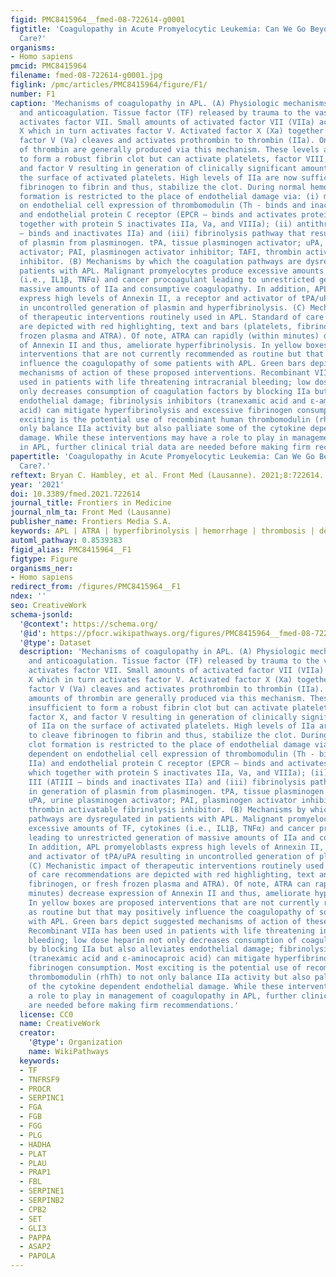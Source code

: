 ```yaml
---
figid: PMC8415964__fmed-08-722614-g0001
figtitle: 'Coagulopathy in Acute Promyelocytic Leukemia: Can We Go Beyond Supportive
  Care?'
organisms:
- Homo sapiens
pmcid: PMC8415964
filename: fmed-08-722614-g0001.jpg
figlink: /pmc/articles/PMC8415964/figure/F1/
number: F1
caption: 'Mechanisms of coagulopathy in APL. (A) Physiologic mechanisms of coagulation
  and anticoagulation. Tissue factor (TF) released by trauma to the vascular wall
  activates factor VII. Small amounts of activated factor VII (VIIa) activates factor
  X which in turn activates factor V. Activated factor X (Xa) together with activated
  factor V (Va) cleaves and activates prothrombin to thrombin (IIa). Only small amounts
  of thrombin are generally produced via this mechanism. These levels are insufficient
  to form a robust fibrin clot but can activate platelets, factor VIII, factor X,
  and factor V resulting in generation of clinically significant amounts of IIa on
  the surface of activated platelets. High levels of IIa are now sufficient to cleave
  fibrinogen to fibrin and thus, stabilize the clot. During normal hemostasis, clot
  formation is restricted to the place of endothelial damage via: (i) mechanisms dependent
  on endothelial cell expression of thrombomodulin (Th - binds and inactivates IIa)
  and endothelial protein C receptor (EPCR – binds and activates protein C, which
  together with protein S inactivates IIa, Va, and VIIIa); (ii) antithrombin III (ATIII
  – binds and inactivates IIa) and (iii) fibrinolysis pathway that results in generation
  of plasmin from plasminogen. tPA, tissue plasminogen activator; uPA, urine plasminogen
  activator; PAI, plasminogen activator inhibitor; TAFI, thrombin activatable fibrinolysis
  inhibitor. (B) Mechanisms by which the coagulation pathways are dysregulated in
  patients with APL. Malignant promyelocytes produce excessive amounts of TF, cytokines
  (i.e., IL1β, TNFα) and cancer procoagulant leading to unrestricted generation of
  massive amounts of IIa and consumptive coagulopathy. In addition, APL promyeloblasts
  express high levels of Annexin II, a receptor and activator of tPA/uPA resulting
  in uncontrolled generation of plasmin and hyperfibrinolysis. (C) Mechanistic impact
  of therapeutic interventions routinely used in APL. Standard of care recommendations
  are depicted with red highlighting, text and bars (platelets, fibrinogen, or fresh
  frozen plasma and ATRA). Of note, ATRA can rapidly (within minutes) decrease expression
  of Annexin II and thus, ameliorate hyperfibrinolysis. In yellow boxes are proposed
  interventions that are not currently recommended as routine but that may positively
  influence the coagulopathy of some patients with APL. Green bars depict suggested
  mechanisms of action of these proposed interventions. Recombinant VIIa has been
  used in patients with life threatening intracranial bleeding; low dose heparin not
  only decreases consumption of coagulation factors by blocking IIa but also alleviates
  endothelial damage; fibrinolysis inhibitors (tranexamic acid and ε-aminocaproic
  acid) can mitigate hyperfibrinolysis and excessive fibrinogen consumption. Most
  exciting is the potential use of recombinant human thrombomodulin (rhTh) to not
  only balance IIa activity but also palliate some of the cytokine dependent endothelial
  damage. While these interventions may have a role to play in management of coagulopathy
  in APL, further clinical trial data are needed before making firm recommendations.'
papertitle: 'Coagulopathy in Acute Promyelocytic Leukemia: Can We Go Beyond Supportive
  Care?.'
reftext: Bryan C. Hambley, et al. Front Med (Lausanne). 2021;8:722614.
year: '2021'
doi: 10.3389/fmed.2021.722614
journal_title: Frontiers in Medicine
journal_nlm_ta: Front Med (Lausanne)
publisher_name: Frontiers Media S.A.
keywords: APL | ATRA | hyperfibrinolysis | hemorrhage | thrombosis | delayed bleeding
automl_pathway: 0.8539383
figid_alias: PMC8415964__F1
figtype: Figure
organisms_ner:
- Homo sapiens
redirect_from: /figures/PMC8415964__F1
ndex: ''
seo: CreativeWork
schema-jsonld:
  '@context': https://schema.org/
  '@id': https://pfocr.wikipathways.org/figures/PMC8415964__fmed-08-722614-g0001.html
  '@type': Dataset
  description: 'Mechanisms of coagulopathy in APL. (A) Physiologic mechanisms of coagulation
    and anticoagulation. Tissue factor (TF) released by trauma to the vascular wall
    activates factor VII. Small amounts of activated factor VII (VIIa) activates factor
    X which in turn activates factor V. Activated factor X (Xa) together with activated
    factor V (Va) cleaves and activates prothrombin to thrombin (IIa). Only small
    amounts of thrombin are generally produced via this mechanism. These levels are
    insufficient to form a robust fibrin clot but can activate platelets, factor VIII,
    factor X, and factor V resulting in generation of clinically significant amounts
    of IIa on the surface of activated platelets. High levels of IIa are now sufficient
    to cleave fibrinogen to fibrin and thus, stabilize the clot. During normal hemostasis,
    clot formation is restricted to the place of endothelial damage via: (i) mechanisms
    dependent on endothelial cell expression of thrombomodulin (Th - binds and inactivates
    IIa) and endothelial protein C receptor (EPCR – binds and activates protein C,
    which together with protein S inactivates IIa, Va, and VIIIa); (ii) antithrombin
    III (ATIII – binds and inactivates IIa) and (iii) fibrinolysis pathway that results
    in generation of plasmin from plasminogen. tPA, tissue plasminogen activator;
    uPA, urine plasminogen activator; PAI, plasminogen activator inhibitor; TAFI,
    thrombin activatable fibrinolysis inhibitor. (B) Mechanisms by which the coagulation
    pathways are dysregulated in patients with APL. Malignant promyelocytes produce
    excessive amounts of TF, cytokines (i.e., IL1β, TNFα) and cancer procoagulant
    leading to unrestricted generation of massive amounts of IIa and consumptive coagulopathy.
    In addition, APL promyeloblasts express high levels of Annexin II, a receptor
    and activator of tPA/uPA resulting in uncontrolled generation of plasmin and hyperfibrinolysis.
    (C) Mechanistic impact of therapeutic interventions routinely used in APL. Standard
    of care recommendations are depicted with red highlighting, text and bars (platelets,
    fibrinogen, or fresh frozen plasma and ATRA). Of note, ATRA can rapidly (within
    minutes) decrease expression of Annexin II and thus, ameliorate hyperfibrinolysis.
    In yellow boxes are proposed interventions that are not currently recommended
    as routine but that may positively influence the coagulopathy of some patients
    with APL. Green bars depict suggested mechanisms of action of these proposed interventions.
    Recombinant VIIa has been used in patients with life threatening intracranial
    bleeding; low dose heparin not only decreases consumption of coagulation factors
    by blocking IIa but also alleviates endothelial damage; fibrinolysis inhibitors
    (tranexamic acid and ε-aminocaproic acid) can mitigate hyperfibrinolysis and excessive
    fibrinogen consumption. Most exciting is the potential use of recombinant human
    thrombomodulin (rhTh) to not only balance IIa activity but also palliate some
    of the cytokine dependent endothelial damage. While these interventions may have
    a role to play in management of coagulopathy in APL, further clinical trial data
    are needed before making firm recommendations.'
  license: CC0
  name: CreativeWork
  creator:
    '@type': Organization
    name: WikiPathways
  keywords:
  - TF
  - TNFRSF9
  - PROCR
  - SERPINC1
  - FGA
  - FGB
  - FGG
  - PLG
  - HADHA
  - PLAT
  - PLAU
  - PRAP1
  - FBL
  - SERPINE1
  - SERPINB2
  - CPB2
  - SET
  - GLI3
  - PAPPA
  - ASAP2
  - PAPOLA
---
```

